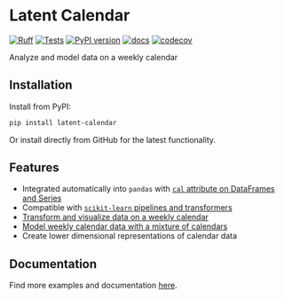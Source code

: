 # Latent Calendar

[![Ruff](https://img.shields.io/endpoint?url=https://raw.githubusercontent.com/astral-sh/ruff/main/assets/badge/v2.json)](https://github.com/astral-sh/ruff)
[![Tests](https://github.com/williambdean/latent-calendar/actions/workflows/tests.yml/badge.svg)](https://github.com/williambdean/latent-calendar/actions/workflows/tests.yml)
[![PyPI version](https://badge.fury.io/py/latent-calendar.svg)](https://badge.fury.io/py/latent-calendar)
[![docs](https://github.com/williambdean/latent-calendar/actions/workflows/docs.yml/badge.svg)](https://williambdean.github.io/latent-calendar/)
[![codecov](https://codecov.io/gh/williambdean/latent-calendar/graph/badge.svg?token=WN7MMJPZ1S)](https://codecov.io/gh/williambdean/latent-calendar)

Analyze and model data on a weekly calendar

## Installation

Install from PyPI:

```bash
pip install latent-calendar
```

Or install directly from GitHub for the latest functionality.

## Features

- Integrated automatically into `pandas` with [`cal` attribute on DataFrames and Series](https://williambdean.github.io/latent-calendar/modules/extensions)
- Compatible with [`scikit-learn` pipelines and transformers](https://williambdean.github.io/latent-calendar/examples/model/sklearn-compat)
- [Transform and visualize data on a weekly calendar](https://williambdean.github.io/latent-calendar/examples/cal-attribute)
- [Model weekly calendar data with a mixture of calendars](https://williambdean.github.io/latent-calendar/methodology)
- Create lower dimensional representations of calendar data

## Documentation

Find more examples and documentation [here](https://williambdean.github.io/latent-calendar/).
